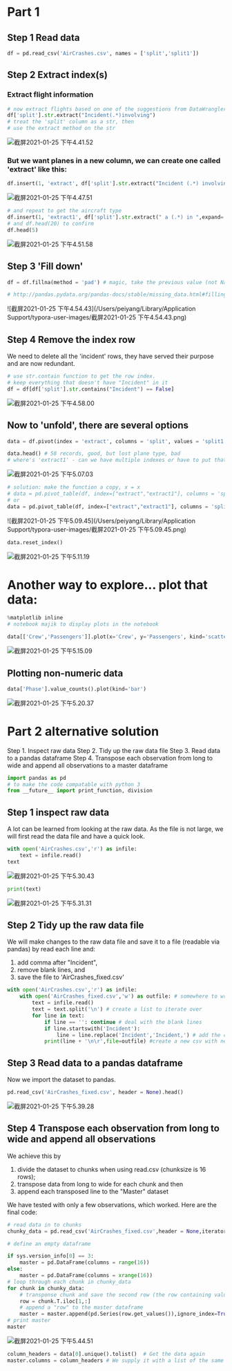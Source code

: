 # Part 1

## Step 1 Read data

```python
df = pd.read_csv('AirCrashes.csv', names = ['split','split1'])
```

## Step 2 Extract index(s)

### Extract flight information

```python
# now extract flights based on one of the suggestions from DataWrangler 
df['split'].str.extract("Incident(.*)involving")
# treat the 'split' column as a str, then 
# use the extract method on the str
```

![截屏2021-01-25 下午4.41.52](https://raw.githubusercontent.com/DataDevLPY/TyporaPicStore/main/Picture202111220011106.png?token=AWS37JOZLZHZFIGSVBKTQ4LBTJYAO)

### But we want planes in a new column, we can create one called 'extract' like this:

```python
df.insert(1, 'extract', df['split'].str.extract("Incident (.*) involving"), expand=True)
```

![截屏2021-01-25 下午4.47.51](https://raw.githubusercontent.com/DataDevLPY/TyporaPicStore/main/Picture202111220011604.png?token=AWS37JNXEQZCGLQJO3S2NQTBTJYAS)

```python
# and repeat to get the aircraft type 
df.insert(1, 'extract1', df['split'].str.extract(" a (.*) in ",expand= True))
# and df.head(20) to confirm
df.head(5)
```

![截屏2021-01-25 下午4.51.58](https://raw.githubusercontent.com/DataDevLPY/TyporaPicStore/main/Picture202111220013045.png?token=AWS37JNC2V2ZXDTN27HWDWDBTJYFC)

## Step 3 'Fill down'

```python
df = df.fillna(method = 'pad') # magic, take the previous value (not NaN) and fill down

# http://pandas.pydata.org/pandas-docs/stable/missing_data.html#filling-missing-values-fillna
```

![截屏2021-01-25 下午4.54.43](/Users/peiyang/Library/Application Support/typora-user-images/截屏2021-01-25 下午4.54.43.png)

## Step 4 Remove the index row

We need to delete all the 'incident' rows, they have served their purpose and are now redundant.

```python
# use str.contain function to get the row index.
# keep everything that doesn't have "Incident" in it 
df = df[df['split'].str.contains("Incident") == False]
```

![截屏2021-01-25 下午4.58.00](https://raw.githubusercontent.com/DataDevLPY/TyporaPicStore/main/Picture202111220012027.png?token=AWS37JMCQIWCEGY3M5L7R7DBTJYBM)

## Now to 'unfold', there are several options

```python
data = df.pivot(index = 'extract', columns = 'split', values = 'split1') 
```

```python
data.head() # 58 records, good, but lost plane type, bad
# where's 'extract1' - can we have multiple indexes or have to put that data back in?
```

![截屏2021-01-25 下午5.07.03](https://raw.githubusercontent.com/DataDevLPY/TyporaPicStore/main/Picture202111220012041.png?token=AWS37JKU2FRFDXDYGFCTAATBTJYBS)

```python
# solution: make the function a copy, x = x
# data = pd.pivot_table(df, index=["extract","extract1"], columns = 'split', values = 'split1', aggfunc = lambda x: x)   
# or 
data = pd.pivot_table(df, index=["extract","extract1"], columns = 'split', values = 'split1', aggfunc = 'max') 
```

![截屏2021-01-25 下午5.09.45](/Users/peiyang/Library/Application Support/typora-user-images/截屏2021-01-25 下午5.09.45.png)



```python
data.reset_index()
```

![截屏2021-01-25 下午5.11.19](https://raw.githubusercontent.com/DataDevLPY/TyporaPicStore/main/Picture202111220012955.png?token=AWS37JPP6CTJQ655TTE4JADBTJYCQ)





# Another way to explore... plot that data:

```python
%matplotlib inline
# notebook majik to display plots in the notebook

data[['Crew','Passengers']].plot(x='Crew', y='Passengers', kind='scatter')
```

![截屏2021-01-25 下午5.15.09](https://raw.githubusercontent.com/DataDevLPY/TyporaPicStore/main/Picture202111220012897.png?token=AWS37JIVE7AQOI2B7HRNLUTBTJYC6)

## Plotting non-numeric data

```python
data['Phase'].value_counts().plot(kind='bar')
```

![截屏2021-01-25 下午5.20.37](https://raw.githubusercontent.com/DataDevLPY/TyporaPicStore/main/Picture202111220012805.png?token=AWS37JM5PCTGBZ63CJ4WRK3BTJYDM)



# Part 2 alternative solution

Step 1. Inspect raw data
Step 2. Tidy up the raw data file
Step 3. Read data to a pandas dataframe
Step 4. Transpose each observation from long to wide and append all observations to a master dataframe



```python
import pandas as pd
# to make the code compatable with python 3
from __future__ import print_function, division
```



## Step 1 inspect raw data

A lot can be learned from looking at the raw data. As the file is not large, we will first read the data file and have a quick look.

```python
with open('AirCrashes.csv','r') as infile:
  	text = infile.read()
text
```

![截屏2021-01-25 下午5.30.43](https://raw.githubusercontent.com/DataDevLPY/TyporaPicStore/main/Picture202111220012846.png?token=AWS37JMD7FHRA4V2DLNUAV3BTJYD2)

```python
print(text)
```

![截屏2021-01-25 下午5.31.31](https://raw.githubusercontent.com/DataDevLPY/TyporaPicStore/main/Picture202111220012909.png?token=AWS37JLJXGRPK3ZCFH5ZH6LBTJYEC)

## Step 2 Tidy up the raw data file

We will make changes to the raw data file and save it to a file (readable via pandas) by read each line and:

1. add comma after "Incident",
2. remove blank lines, and
3. save the file to 'AirCrashes_fixed.csv'

```python
with open('AirCrashes.csv','r') as infile:
    with open('AirCrashes_fixed.csv','w') as outfile: # somewhere to write output to.
        text = infile.read()
        text = text.split('\n') # create a list to iterate over
        for line in text:
            if line == '': continue # deal with the blank lines
            if line.startswith('Incident'):
                line = line.replace('Incident','Incident,') # add the comma after 'Incident' column header
            print(line + '\n\r',file=outfile) #create a new csv with newline and carrige return characters

```

## Step 3 Read data to a pandas dataframe

Now we import the dataset to pandas.

```python
pd.read_csv('AirCrashes_fixed.csv', header = None).head()
```

![截屏2021-01-25 下午5.39.28](https://raw.githubusercontent.com/DataDevLPY/TyporaPicStore/main/Picture202111220013561.png?token=AWS37JJU7523NLNK2V2LE2DBTJYEW)

## Step 4 Transpose each observation from long to wide and append all observations

We achieve this by

1. divide the dataset to chunks when using read.csv (chunksize is 16 rows);
2. transpose data from long to wide for each chunk and then
3. append each transposed line to the "Master" dataset

We have tested with only a few observations, which worked. Here are the final code:

```python
# read data in to chunks
chunky_data = pd.read_csv('AirCrashes_fixed.csv',header = None,iterator=True,chunksize=16)

# define an empty dataframe 

if sys.version_info[0] == 3:
    master = pd.DataFrame(columns = range(16))
else:
    master = pd.DataFrame(columns = xrange(16))
# loop through each chunk in chunky_data
for chunk in chunky_data:
    # transponse chunk and save the second row (the row containing values not header) to "row"
    row = chunk.T.iloc[1,:]
    # append a "row" to the master dataframe
    master = master.append(pd.Series(row.get_values()),ignore_index=True)
# print master
master
```

![截屏2021-01-25 下午5.44.51](https://raw.githubusercontent.com/DataDevLPY/TyporaPicStore/main/Picture202111220013810.png?token=AWS37JICZ27LWTHINGSI5WTBTJYE6)

```python
column_headers = data[0].unique().tolist()  # Get the data again
master.columns = column_headers # We supply it with a list of the same length
```









